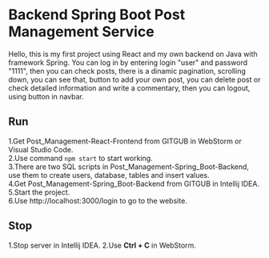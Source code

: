 # Backend Spring Boot Post Management Service
Hello, this is my first project using React and my own backend on Java with framework Spring. You can log in by entering login "user" and password "1111", then you can check posts, there is a dinamic pagination, scrolling down, you can see that, button to add your own post, you can delete post or check detailed information and write a commentary, then you can logout, using button in navbar.

## Run
  1.Get Post_Management-React-Frontend from GITGUB in WebStorm or Visual Studio Code.\
  2.Use command `npm start` to start working.\
  3.There are two SQL scripts in Post_Management-Spring_Boot-Backend, use them to create users, database, tables and insert values.\
  4.Get Post_Management-Spring_Boot-Backend from GITGUB in Intellij IDEA.\
  5.Start the project.\
  6.Use http://localhost:3000/login to go to the website.

## Stop
  1.Stop server in Intellij IDEA.
  2.Use **Ctrl + C** in WebStorm.
